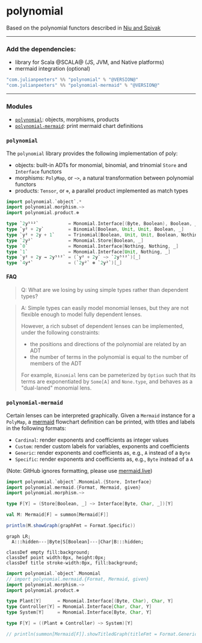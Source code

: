 # polynomial

Based on the polynomial functors described in [Niu and Spivak](https://topos.site/poly-book.pdf)

---

### Add the dependencies:
 - library for Scala @SCALA@ (JS, JVM, and Native platforms)
 - mermaid integration (optional)
 
```scala
"com.julianpeeters" %% "polynomial" % "@VERSION@" 
"com.julianpeeters" %% "polynomial-mermaid" % "@VERSION@"
```

---

### Modules
 - [`polynomial`](#polynomial-1): objects, morphisms, products
 - [`polynomial-mermaid`](#polynomial-mermaid): print mermaid chart definitions

### `polynomial`

The `polynomial` library provides the following implementation of poly:
 - objects: built-in ADTs for monomial, binomial, and trinomial `Store` and `Interface` functors
 - morphisms: `PolyMap`, or `~>`, a natural transformation between polynomial functors
 - products: `Tensor`, or `⊗`, a parallel product implemented as match types

```scala mdoc
import polynomial.`object`.*
import polynomial.morphism.~>
import polynomial.product.⊗

type `2y⁵¹²`           = Monomial.Interface[(Byte, Boolean), Boolean, _]
type `y² + 2y`         = Binomial[Boolean, Unit, Unit, Boolean, _]
type `y² + 2y + 1`     = Trinomial[Boolean, Unit, Unit, Boolean, Nothing, Unit, _]
type `2y²`             = Monomial.Store[Boolean, _]
type `0`               = Monomial.Interface[Nothing, Nothing, _]
type `1`               = Monomial.Interface[Unit, Nothing, _]
type `y² + 2y → 2y⁵¹²` = (`y² + 2y` ~> `2y⁵¹²`)[_]
type `4y⁴`             = (`2y²` ⊗ `2y²`)[_]
```

#### FAQ

>Q: What are we losing by using simple types rather than dependent types?

>A: Simple types can easily model monomial lenses, but they are not flexible
>enough to model fully dependent lenses.
>
>However, a rich subset of dependent lenses can be implemented, under the
>following constraints:
> - the positions and directions of the polynomial are related by an ADT
> - the number of terms in the polynomial is equal to the number of members of the ADT
>
>For example, `Binomial` lens can be pameterized by `Option` such that its
>terms are exponentiated by `Some[A]` and `None.type`, and behaves as a
>"dual-laned" monomial lens.

### `polynomial-mermaid`

Certain lenses can be interpreted graphically. Given a `Mermaid` instance for a
`PolyMap`, a [mermaid](https://mermaid.js.org/intro/) flowchart definition can
be printed, with titles and labels in the following formats:
 - `Cardinal`: render exponents and coefficients as integer values
 - `Custom`: render custom labels for variables, exponents and coefficients
 - `Generic`: render exponents and coefficients as, e.g., `A` instead of a `Byte`
 - `Specific`: render exponents and coefficients as, e.g., `Byte` instead of a `A`


(Note: GitHub ignores formatting, please use [mermaid.live](https://mermaid.live/))


```scala mdoc:reset
import polynomial.`object`.Monomial.{Store, Interface}
import polynomial.mermaid.{Format, Mermaid, given}
import polynomial.morphism.~>

type F[Y] = (Store[Boolean, _] ~> Interface[Byte, Char, _])[Y]

val M: Mermaid[F] = summon[Mermaid[F]]

println(M.showGraph(graphFmt = Format.Specific))
```

```mermaid
graph LR;
  A:::hidden---|Byte|S[Boolean]---|Char|B:::hidden;

classDef empty fill:background;
classDef point width:0px, height:0px;
classDef title stroke-width:0px, fill:background;
```


```scala mdoc:reset:passthrough
import polynomial.`object`.Monomial
// import polynomial.mermaid.{Format, Mermaid, given}
import polynomial.morphism.~>
import polynomial.product.⊗

type Plant[Y]      = Monomial.Interface[(Byte, Char), Char, Y]
type Controller[Y] = Monomial.Interface[Char, Char, Y]
type System[Y]     = Monomial.Interface[Byte, Char, Y]

type F[Y] = ((Plant ⊗ Controller) ~> System)[Y]

// println(summon[Mermaid[F]].showTitledGraph(titleFmt = Format.Generic, graphFmt = Format.Generic))
```